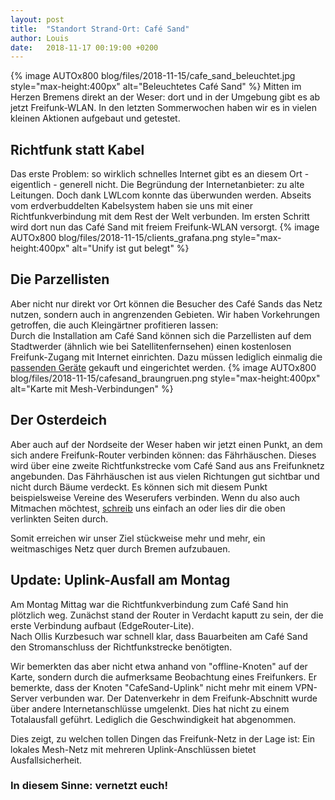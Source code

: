 ```yaml
---
layout: post
title:  "Standort Strand-Ort: Café Sand"
author: Louis
date:   2018-11-17 00:19:00 +0200
---
```


{% image AUTOx800 blog/files/2018-11-15/cafe_sand_beleuchtet.jpg style="max-height:400px" alt="Beleuchtetes Café Sand" %}
Mitten im Herzen Bremens direkt an der Weser: dort und in der Umgebung gibt es ab jetzt Freifunk-WLAN. In den letzten Sommerwochen haben wir es in vielen kleinen Aktionen aufgebaut und getestet.

## Richtfunk statt Kabel
Das erste Problem: so wirklich schnelles Internet gibt es an diesem Ort - eigentlich - generell nicht. Die Begründung der Internetanbieter: zu alte Leitungen.
Doch dank LWLcom konnte das überwunden werden. Abseits vom erdverbuddelten Kabelsystem haben sie uns mit einer Richtfunkverbindung mit dem Rest der Welt verbunden.
Im ersten Schritt wird dort nun das Café Sand mit freiem Freifunk-WLAN versorgt.
{% image AUTOx800 blog/files/2018-11-15/clients_grafana.png style="max-height:400px" alt="Unify ist gut belegt" %}

## Die Parzellisten
Aber nicht nur direkt vor Ort können die Besucher des Café Sands das Netz nutzen, sondern auch in angrenzenden Gebieten.
Wir haben Vorkehrungen getroffen, die auch Kleingärtner profitieren lassen:  
Durch die Installation am Café Sand können sich die Parzellisten auf dem Stadtwerder (ähnlich wie bei Satellitenfernsehen) einen kostenlosen Freifunk-Zugang mit Internet einrichten.
Dazu müssen lediglich einmalig die [passenden Geräte](https://wiki.bremen.freifunk.net/Anleitungen/Firmware/Flashen#auswahl-der-hardware_richtfunk-f%C3%BCr-den-au%C3%9Fenbereich) gekauft und eingerichtet werden.
{% image AUTOx800 blog/files/2018-11-15/cafesand_braungruen.png style="max-height:400px" alt="Karte mit Mesh-Verbindungen" %}

## Der Osterdeich
Aber auch auf der Nordseite der Weser haben wir jetzt einen Punkt, an dem sich andere Freifunk-Router verbinden können: das Fährhäuschen.
Dieses wird über eine zweite Richtfunkstrecke vom Café Sand aus ans Freifunknetz angebunden.
Das Fährhäuschen ist aus vielen Richtungen gut sichtbar und nicht durch Bäume verdeckt.
Es können sich mit diesem Punkt beispielsweise Vereine des Weserufers verbinden.
Wenn du also auch Mitmachen möchtest, [schreib](mailto:info@bremen.freifunk.net) uns einfach an oder lies dir die oben verlinkten Seiten durch.

Somit erreichen wir unser Ziel stückweise mehr und mehr, ein weitmaschiges Netz quer durch Bremen aufzubauen.

## Update: Uplink-Ausfall am Montag
Am Montag Mittag war die Richtfunkverbindung zum Café Sand hin 
plötzlich weg. Zunächst stand der Router in Verdacht kaputt zu sein, der die
erste Verbindung aufbaut (EdgeRouter-Lite).  
Nach Ollis Kurzbesuch war schnell klar, dass Bauarbeiten am Café Sand 
den Stromanschluss der Richtfunkstrecke benötigten.

Wir bemerkten das aber nicht etwa anhand von "offline-Knoten" auf 
der Karte, sondern durch die aufmerksame Beobachtung eines 
Freifunkers. Er bemerkte, dass der Knoten "CafeSand-Uplink" nicht mehr 
mit einem VPN-Server verbunden war. Der Datenverkehr in dem Freifunk-Abschnitt
wurde über andere Internetanschlüsse umgelenkt. Dies hat nicht zu einem Totalausfall
geführt. Lediglich die Geschwindigkeit hat abgenommen.

Dies zeigt, zu welchen tollen Dingen das Freifunk-Netz in der Lage ist: 
Ein lokales Mesh-Netz mit mehreren Uplink-Anschlüssen bietet 
Ausfallsicherheit.  
### In diesem Sinne: vernetzt euch!
